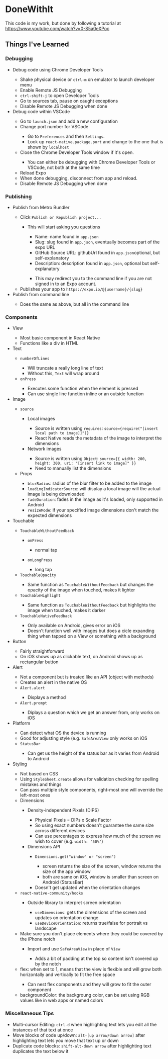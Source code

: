 # DoneWithIt

This code is my work, but done by following a tutorial at https://www.youtube.com/watch?v=0-S5a0eXPoc

## Things I've Learned

### Debugging

<ul>
  <li>Debug code using Chrome Developer Tools</li>
  <ul>
    <li>Shake physical device or <code>ctrl-m</code> on emulator to launch developer menu</li>
    <li>Enable Remote JS Debugging</li>
    <li><code>ctrl-shift-j</code> to open Developer Tools</li>
    <li>Go to sources tab, pause on caught exceptions</li>
	<li>Disable Remote JS Debugging when done</li>
  </ul>
  <li>Debug code within VSCode</li>
  <ul>
    <li>Go to <code>launch.json</code> and add a new configuration</li>
	<li>Change port number for VSCode</li>
    <ul>
      <li>Go to <code>Preferences</code> and then <code>Settings</code>.</li>
      <li>Look up <code>react-native.package.port</code>  and change to the one that is shown by <code>localhost</code></li>
    </ul>
    <li>Close the Chrome Developer Tools window if it's open.</li>
	<ul>
      <li>You can either be debugging with Chrome Developer Tools or VSCode, not both at the same time</li>
    </ul>
	<li>Reload Expo</li>
	<li>When done debugging, disconnect from app and reload.</li>
	<li>Disable Remote JS Debugging when done</li>
  </ul>
</ul>

### Publishing

<ul>
  <li>Publish from Metro Bundler</li>
  <ul>
    <li>Click <code>Publish or Republish project...</code></li>
	<ul>
      <li>This will start asking you questions</li>
	  	<ul>
      		<li>Name: name found in <code>app.json</code></li>
			<li>Slug: slug found in <code>app.json</code>, eventually becomes part of the expo URL</li>
			<li>GitHub Source URL: githubUrl found in <code>app.json</code>optional, but self-explanatory</li>
			<li>Description: description found in <code>app.json</code>, optional but self-explanatory</li>
    	</ul>
		<ul>
    		<li>This may redirect you to the command line if you are not signed in to an Expo account.</li>
  		</ul>
    </ul>
    <li>Publishes your app to <code>https://expo.io/@{username}/{slug}</code></li>
  </ul>
  <li>Publish from command line</li>
  <ul>
    <li>Does the same as above, but all in the command line</li>
  </ul>
</ul>

### Components

<ul>
  <li>View</li>
  <ul>
    <li>Most basic component in React Native</li>
    <li>Functions like a div in HTML</li>
  </ul>
  <li>Text</li>
  <ul>
    <li><code>numberOfLines</code></li>
		<ul>
		  <li>Will truncate a really long line of text</li>
		  <li>Without this, <code>Text</code> will wrap around</li>
		</ul>
	<li><code>onPress</code></li>
		<ul>
		  <li>Executes some function when the element is pressed</li>
		  <li>Can use single line function inline or an outside function</li>
		</ul>
  </ul>
  <li>Image</li>
  <ul>
    <li><code>source</code></li>
		<ul>
		  <li>Local images</li>
		  <ul>
		    <li>Source is written using <code>requires</code>: <code>source={require("[insert local path to image]]")}</code></li>
        <li>React Native reads the metadata of the image to interpret the dimensions</li>
		  </ul>
      <li>Network images</li>
		  <ul>
		    <li>Source is written using <code>Object</code>: <code>source={{ width: 200, height: 300, uri: "[insert link to image]" }}</code></li>
        <li>Need to manually list the dimensions</li>
		  </ul>
		</ul>
	<li>Props</li>
		<ul>
		  <li><code>blurRadius</code>: radius of the blur filter to be added to the image</li>
      <li><code>loadingIndicatorSource</code>: will display a local image will the actual image is being downloaded</li>
      <li><code>fadeDuration</code>: fades in the image as it's loaded, only supported in Android</li>
      <li><code>resizeMode</code>: if your specified image dimensions don't match the expected dimensions</li>
		</ul>
  </ul>
  <li>Touchable</li>
  <ul>
    <li><code>TouchableWithoutFeedback</code></li>
		<ul>
		  <li><code>onPress</code></li>
		  <ul>
		    <li>normal tap</li>
		  </ul>
		</ul>
    <ul>
		  <li><code>onLongPress</code></li>
		  <ul>
		    <li>long tap</li>
		  </ul>
		</ul>
	<li><code>TouchableOpacity</code></li>
		<ul>
		  <li>Same function as <code>TouchableWithoutFeedback</code> but changes the opacity of the image when touched, makes it lighter</li>
		</ul>
    <li><code>TouchableHighlight</code></li>
		<ul>
		  <li>Same function as <code>TouchableWithoutFeedback</code> but highlights the image when touched, makes it darker</li>
		</ul>
    <li><code>TouchableNativeFeedback</code></li>
		<ul>
		  <li>Only available on Android, gives error on iOS</li>
      <li>Doesn't function well with images but does a cicle expanding thing when tapped on a View or something with a background</li>
		</ul>
  </ul>
  <li>Button</li>
  <ul>
    <li>Fairly straightforward</li>
    <li>On iOS shows up as clickable text, on Android shows up as rectangular button</li>
  </ul>
  <li>Alert</li>
  <ul>
    <li>Not a component but is treated like an API (object with methods)</li>
    <li>Creates an alert in the native OS</li>
    <li><code>Alert.alert</code></li>
    <ul>
      <li>Displays a method</li>
    </ul>
    <li><code>Alert.prompt</code></li>
    <ul>
      <li>Diplays a question which we get an answer from, only works on iOS</li>
    </ul>
  </ul>
  <li>Platform</li>
  <ul>
    <li>Can detect what OS the device is running</li>
    <li>Good for adjusting style (e.g. <code>SafeAreaView</code> only works on iOS</li>
    <li><code>StatusBar</code></li>
    <ul>
      <li>Can get us the height of the status bar as it varies from Android to Android</li>
    </ul>
  </ul>
  <li>Styling</li>
  <ul>
    <li>Not based on CSS</li>
    <li>Using <code>StyleSheet.create</code> allows for validation checking for spelling mistakes and things</li>
    <li>Can pass multiple style components, right-most one will override the left-most ones</li>
    <li>Dimensions</li>
    <ul>
      <li>Density-independent Pixels (DIPS)</li>
      <ul>
        <li>Physical Pixels = DIPs x Scale Factor</li>
        <li>So using exact numbers doesn't guarantee the same size across different devices</li>
        <li>Can use percentages to express how much of the screen we wish to cover (e.g. <code>width: '50%'</code>)</li>
      </ul>
      <li>Dimensions API</li>
      <ul>
        <li><code>Dimensions.get("window" or "screen")</code></li>
        <ul>
        <li>screen returns the size of the screen, window returns the size of the app window</li>
        <li>both are same on iOS, window is smaller than screen on Android (StatusBar)</li>
      </ul>
        <li>Doesn't get updated when the orientation changes</li>
      </ul>
      </ul>
      <li><code>react-native-community/hooks</code></li>
      <ul>
        <li>Outside library to interpret screen orientation</li>
        <ul>
          <li><code>useDimensions</code>: gets the dimensions of the screen and updates on orientation change</li>
          <li><code>useDeviceOrientation</code>: returns true/false for portrait vs landscape</li>
        </ul>
      </ul>
    <li> Make sure you don't place elements where they could be covered by the iPhone notch</li>
  <ul>
    <li>Import and use <code>SafeAreaView</code> in place of <code>View</code></li>
    <ul>
      <li>Adds a bit of padding at the top so content isn't covered up by the notch</li>
    </ul>
  </ul>
      <li>flex: when set to 1, means that the view is flexible and will grow both horizontally and vertically to fit the free space</li>
      <ul>
        <li>Can nest flex components and they will grow to fit the outer component</li>
      </ul>
      <li>backgroundColor: the backgroung color, can be set using RGB values like in web apps or named colors</li>
  </ul>
</ul>

### Miscellaneous Tips

<ul>
 <li> Multi-cursor Editing: <code>ctrl-d</code> when highlighting text lets you edit all the instances of that text at once</li>
 <li> Move blocks of code up/down: <code>alt-[up arrow/down arrow]</code> after highlighting text lets you move that text up or down</li>
 <li> Duplicate code blocks: <code>shift-alt-down arrow</code> after highlighting text duplicates the text below it</li>
</ul>
